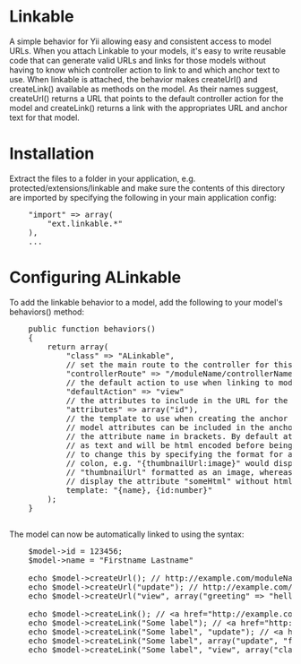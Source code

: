 # Linkable
A simple behavior for Yii allowing easy and consistent access to model URLs.
When you attach Linkable to your models, it's easy to write reusable code that
can generate valid URLs and links for those models without having to know which
controller action to link to and which anchor text to use. When linkable is
attached, the behavior makes createUrl() and createLink() available as methods
on the model. As their names suggest, createUrl() returns a URL that points to
the default controller action for the model and createLink() returns a link with
the appropriates URL and anchor text for that model.

# Installation
Extract the files to a folder in your application, e.g. protected/extensions/linkable
and make sure the contents of this directory are imported by specifying the following
in your main application config:
<pre lang="php">
    "import" => array(
        "ext.linkable.*"
    ),
    ...
</pre>

# Configuring ALinkable
To add the linkable behavior to a model, add the following to your model's behaviors()
method:
<pre lang="php">
    public function behaviors()
    {
        return array(
            "class" => "ALinkable",
            // set the main route to the controller for this model
            "controllerRoute" => "/moduleName/controllerName"
            // the default action to use when linking to models of this type
            "defaultAction" => "view"
            // the attributes to include in the URL for the model
            "attributes" => array("id"),
            // the template to use when creating the anchor text for links.
            // model attributes can be included in the anchor text by enclosing
            // the attribute name in brackets. By default attributes will be treated
            // as text and will be html encoded before being rendered. It is possible
            // to change this by specifying the format for an attribute preceded by a
            // colon, e.g. "{thumbnailUrl:image}" would display the attribute
            // "thumbnailUrl" formatted as an image, whereas "{someHtml:raw}" would
            // display the attribute "someHtml" without html enconding the value
            template: "{name}, {id:number}"
        );
    }

</pre>

The model can now be automatically linked to using the syntax:
<pre lang="php">
    $model->id = 123456;
    $model->name = "Firstname Lastname"

    echo $model->createUrl(); // http://example.com/moduleName/controllerName/view?id=123456
    echo $model->createUrl("update"); // http://example.com/moduleName/controllerName/update?id=123456
    echo $model->createUrl("view", array("greeting" => "hello world")); // http://example.com/moduleName/controllerName/view?id=123456&greeting=hello%20world

    echo $model->createLink(); // &lt;a href="http://example.com/moduleName/controllerName/view?id=123456"&gt;Firstname Lastname, 123.456&lt;/a&gt;
    echo $model->createLink("Some label"); // &lt;a href="http://example.com/moduleName/controllerName/view?id=123456"&gt;Some label&lt;/a&gt;
    echo $model->createLink("Some label", "update"); // &lt;a href="http://example.com/moduleName/controllerName/update?id=123456"&gt;Some label&lt;/a&gt;
    echo $model->createLink("Some label", array("update", "foo" => "bar")); // &lt;a href="http://example.com/moduleName/controllerName/update?id=123456&foo=bar"&gt;Some label&lt;/a&gt;
    echo $model->createLink("Some label", "view", array("class" => "test")); // &lt;a class="test" href="http://example.com/moduleName/controllerName/view?id=123456"&gt;Some label&lt;/a&gt;
</pre>

